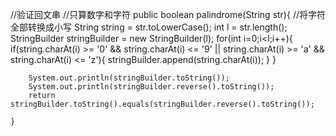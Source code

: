 //验证回文串 //只算数字和字符
    public boolean palindrome(String str){
        //将字符全部转换成小写
        String string = str.toLowerCase();
        int l = str.length();
        StringBuilder stringBuilder = new StringBuilder(l);
        for(int i=0;i<l;i++){
            if(string.charAt(i) >= '0' && string.charAt(i) <= '9' || string.charAt(i) >= 'a' && string.charAt(i) <= 'z'){
                stringBuilder.append(string.charAt(i));
            }
        }

        System.out.println(stringBuilder.toString());
        System.out.println(stringBuilder.reverse().toString());
        return stringBuilder.toString().equals(stringBuilder.reverse().toString());

    }
